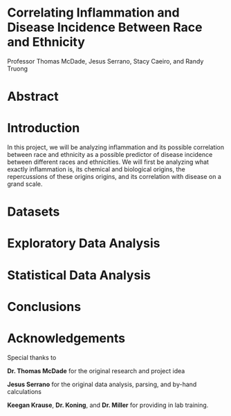 # Correlating Inflammation and Disease Incidence Between Race and Ethnicity 

Professor Thomas McDade, Jesus Serrano, Stacy Caeiro, and Randy Truong 

# Abstract 

# Introduction 
In this project, we will be analyzing inflammation and its possible correlation between race and ethnicity as a possible predictor of disease incidence between different races and ethnicities. We will first be analyzing what exactly inflammation is, its chemical and biological origins, the repercussions of these origins origins, and its correlation with disease on a grand scale. 

# Datasets 

# Exploratory Data Analysis 

# Statistical Data Analysis 

# Conclusions 

# Acknowledgements
Special thanks to 


**Dr. Thomas McDade** for the original research and project idea


**Jesus Serrano** for the original data analysis, parsing, and by-hand calculations


**Keegan Krause**, **Dr. Koning**, and **Dr. Miller** for providing in lab training. 
